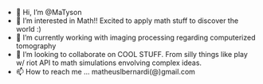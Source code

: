 - 👋 Hi, I’m @MaTyson
- 👀 I’m interested in Math!! Excited to apply math stuff to discover the world :)
- 🌱 I’m currently working with imaging processing regarding computerized tomography
- 💞️ I’m looking to collaborate on COOL STUFF. From silly things like play w/ riot API to math simulations envolving complex ideas.
- 📫 How to reach me ... matheuslbernardi(@)gmail.com

<!---
MaTyson/MaTyson is a ✨ special ✨ repository because its `README.md` (this file) appears on your GitHub profile.
You can click the Preview link to take a look at your changes.
--->

